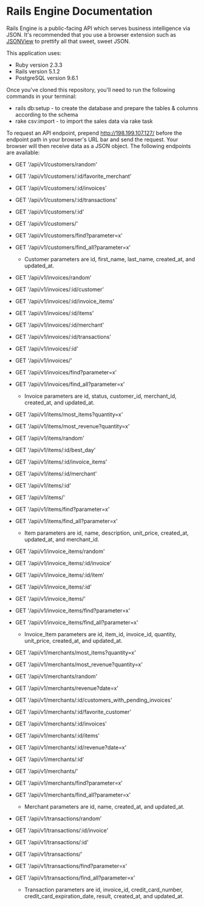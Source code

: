 # Rails Engine Documentation

Rails Engine is a public-facing API which serves business intelligence via JSON. It's recommended that you use a browser extension such as [JSONView](https://chrome.google.com/webstore/detail/jsonview/chklaanhfefbnpoihckbnefhakgolnmc) to prettify all that sweet, sweet JSON. 

This application uses:
  * Ruby version 2.3.3
  * Rails version 5.1.2
  * PostgreSQL version 9.6.1

Once you've cloned this repository, you'll need to run the following commands in your terminal:

* rails db:setup - to create the database and prepare the tables & columns according to the schema
* rake csv:import - to import the sales data via rake task

To request an API endpoint, prepend http://198.199.107.127/ before the endpoint path in your browser's URL bar and send the request. Your browser will then receive data as a JSON object. The following endpoints are available:

* GET '/api/v1/customers/random'
* GET '/api/v1/customers/:id/favorite_merchant'
* GET '/api/v1/customers/:id/invoices'
* GET '/api/v1/customers/:id/transactions'
* GET '/api/v1/customers/:id'
* GET '/api/v1/customers/'
* GET '/api/v1/customers/find?parameter=x'
* GET '/api/v1/customers/find_all?parameter=x'
  * Customer parameters are id, first_name, last_name, created_at, and updated_at.

* GET '/api/v1/invoices/random'
* GET '/api/v1/invoices/:id/customer'
* GET '/api/v1/invoices/:id/invoice_items'
* GET '/api/v1/invoices/:id/items'
* GET '/api/v1/invoices/:id/merchant'
* GET '/api/v1/invoices/:id/transactions'
* GET '/api/v1/invoices/:id'
* GET '/api/v1/invoices/'
* GET '/api/v1/invoices/find?parameter=x'
* GET '/api/v1/invoices/find_all?parameter=x'
  * Invoice parameters are id, status, customer_id, merchant_id, created_at, and updated_at.

* GET '/api/v1/items/most_items?quantity=x'
* GET '/api/v1/items/most_revenue?quantity=x'
* GET '/api/v1/items/random'
* GET '/api/v1/items/:id/best_day'
* GET '/api/v1/items/:id/invoice_items'
* GET '/api/v1/items/:id/merchant'
* GET '/api/v1/items/:id'
* GET '/api/v1/items/'
* GET '/api/v1/items/find?parameter=x'
* GET '/api/v1/items/find_all?parameter=x'
  * Item parameters are id, name, description, unit_price, created_at, updated_at, and merchant_id.

* GET '/api/v1/invoice_items/random'
* GET '/api/v1/invoice_items/:id/invoice'
* GET '/api/v1/invoice_items/:id/item'
* GET '/api/v1/invoice_items/:id'
* GET '/api/v1/invoice_items/'
* GET '/api/v1/invoice_items/find?parameter=x'
* GET '/api/v1/invoice_items/find_all?parameter=x'
  * Invoice_Item parameters are id, item_id, invoice_id, quantity, unit_price, created_at, and updated_at.

* GET '/api/v1/merchants/most_items?quantity=x'
* GET '/api/v1/merchants/most_revenue?quantity=x'
* GET '/api/v1/merchants/random'
* GET '/api/v1/merchants/revenue?date=x'
* GET '/api/v1/merchants/:id/customers_with_pending_invoices'
* GET '/api/v1/merchants/:id/favorite_customer'
* GET '/api/v1/merchants/:id/invoices'
* GET '/api/v1/merchants/:id/items'
* GET '/api/v1/merchants/:id/revenue?date=x'
* GET '/api/v1/merchants/:id'
* GET '/api/v1/merchants/'
* GET '/api/v1/merchants/find?parameter=x'
* GET '/api/v1/merchants/find_all?parameter=x'
  * Merchant parameters are id, name, created_at, and updated_at.

* GET '/api/v1/transactions/random'
* GET '/api/v1/transactions/:id/invoice'
* GET '/api/v1/transactions/:id'
* GET '/api/v1/transactions/'
* GET '/api/v1/transactions/find?parameter=x'
* GET '/api/v1/transactions/find_all?parameter=x'
  * Transaction parameters are id, invoice_id, credit_card_number, credit_card_expiration_date, result, created_at, and updated_at.
